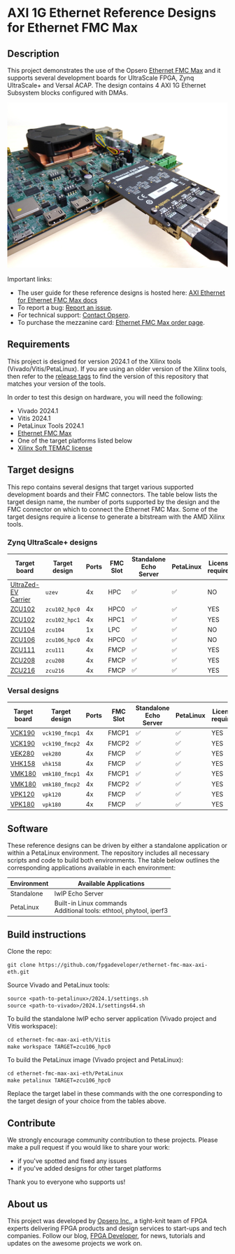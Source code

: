 # AXI 1G Ethernet Reference Designs for Ethernet FMC Max

## Description

This project demonstrates the use of the Opsero [Ethernet FMC Max] and it supports
several development boards for UltraScale FPGA, Zynq UltraScale+ and Versal ACAP. 
The design contains 4 AXI 1G Ethernet Subsystem blocks configured with DMAs.

![Application example](docs/source/images/ethernet-fmc-max-with-vek280.jpg "Ethernet FMC Max with VEK280")

Important links:

* The user guide for these reference designs is hosted here: [AXI Ethernet for Ethernet FMC Max docs](https://axieth-sgmii.ethernetfmc.com "AXI Ethernet for Ethernet FMC Max docs")
* To report a bug: [Report an issue](https://github.com/fpgadeveloper/ethernet-fmc-max-axi-eth/issues "Report an issue").
* For technical support: [Contact Opsero](https://opsero.com/contact-us "Contact Opsero").
* To purchase the mezzanine card: [Ethernet FMC Max order page](https://opsero.com/product/ethernet-fmc-max "Ethernet FMC Max order page").

## Requirements

This project is designed for version 2024.1 of the Xilinx tools (Vivado/Vitis/PetaLinux). 
If you are using an older version of the Xilinx tools, then refer to the 
[release tags](https://github.com/fpgadeveloper/ethernet-fmc-max-axi-eth/tags "releases")
to find the version of this repository that matches your version of the tools.

In order to test this design on hardware, you will need the following:

* Vivado 2024.1
* Vitis 2024.1
* PetaLinux Tools 2024.1
* [Ethernet FMC Max]
* One of the target platforms listed below
* [Xilinx Soft TEMAC license](https://ethernetfmc.com/getting-a-license-for-the-xilinx-tri-mode-ethernet-mac/ "Xilinx Soft TEMAC license")

## Target designs

This repo contains several designs that target various supported development boards and their
FMC connectors. The table below lists the target design name, the number of ports supported by the design and 
the FMC connector on which to connect the Ethernet FMC Max. Some of the target designs
require a license to generate a bitstream with the AMD Xilinx tools.

<!-- updater start -->
### Zynq UltraScale+ designs

| Target board          | Target design      | Ports       | FMC Slot    | Standalone<br> Echo Server | PetaLinux | License<br> required |
|-----------------------|--------------------|-------------|-------------|-------|-------|-------|
| [UltraZed-EV Carrier] | `uzev`             | 4x          | HPC         | :white_check_mark: | :white_check_mark: | NO    |
| [ZCU102]              | `zcu102_hpc0`      | 4x          | HPC0        | :white_check_mark: | :white_check_mark: | YES   |
| [ZCU102]              | `zcu102_hpc1`      | 4x          | HPC1        | :white_check_mark: | :white_check_mark: | YES   |
| [ZCU104]              | `zcu104`           | 1x          | LPC         | :white_check_mark: | :white_check_mark: | NO    |
| [ZCU106]              | `zcu106_hpc0`      | 4x          | HPC0        | :white_check_mark: | :white_check_mark: | NO    |
| [ZCU111]              | `zcu111`           | 4x          | FMCP        | :white_check_mark: | :white_check_mark: | YES   |
| [ZCU208]              | `zcu208`           | 4x          | FMCP        | :white_check_mark: | :white_check_mark: | YES   |
| [ZCU216]              | `zcu216`           | 4x          | FMCP        | :white_check_mark: | :white_check_mark: | YES   |

### Versal designs

| Target board          | Target design      | Ports       | FMC Slot    | Standalone<br> Echo Server | PetaLinux | License<br> required |
|-----------------------|--------------------|-------------|-------------|-------|-------|-------|
| [VCK190]              | `vck190_fmcp1`     | 4x          | FMCP1       | :white_check_mark: | :white_check_mark: | YES   |
| [VCK190]              | `vck190_fmcp2`     | 4x          | FMCP2       | :white_check_mark: | :white_check_mark: | YES   |
| [VEK280]              | `vek280`           | 4x          | FMCP        | :white_check_mark: | :white_check_mark: | YES   |
| [VHK158]              | `vhk158`           | 4x          | FMCP        | :white_check_mark: | :white_check_mark: | YES   |
| [VMK180]              | `vmk180_fmcp1`     | 4x          | FMCP1       | :white_check_mark: | :white_check_mark: | YES   |
| [VMK180]              | `vmk180_fmcp2`     | 4x          | FMCP2       | :white_check_mark: | :white_check_mark: | YES   |
| [VPK120]              | `vpk120`           | 4x          | FMCP        | :white_check_mark: | :white_check_mark: | YES   |
| [VPK180]              | `vpk180`           | 4x          | FMCP        | :white_check_mark: | :white_check_mark: | YES   |

[UltraZed-EV Carrier]: https://www.xilinx.com/products/boards-and-kits/1-1s78dxb.html
[ZCU102]: https://www.xilinx.com/zcu102
[ZCU104]: https://www.xilinx.com/zcu104
[ZCU106]: https://www.xilinx.com/zcu106
[ZCU111]: https://www.xilinx.com/zcu111
[ZCU208]: https://www.xilinx.com/zcu208
[ZCU216]: https://www.xilinx.com/zcu216
[VCK190]: https://www.xilinx.com/vck190
[VEK280]: https://www.xilinx.com/vek280
[VHK158]: https://www.xilinx.com/vhk158
[VMK180]: https://www.xilinx.com/vmk180
[VPK120]: https://www.xilinx.com/vpk120
[VPK180]: https://www.xilinx.com/vpk180
<!-- updater end -->

## Software

These reference designs can be driven by either a standalone application or within a PetaLinux environment. 
The repository includes all necessary scripts and code to build both environments. The table 
below outlines the corresponding applications available in each environment:

| Environment      | Available Applications  |
|------------------|-------------------------|
| Standalone       | lwIP Echo Server |
| PetaLinux        | Built-in Linux commands<br>Additional tools: ethtool, phytool, iperf3 |

## Build instructions

Clone the repo:
```
git clone https://github.com/fpgadeveloper/ethernet-fmc-max-axi-eth.git
```

Source Vivado and PetaLinux tools:

```
source <path-to-petalinux>/2024.1/settings.sh
source <path-to-vivado>/2024.1/settings64.sh
```

To build the standalone lwIP echo server application (Vivado project and Vitis workspace):

```
cd ethernet-fmc-max-axi-eth/Vitis
make workspace TARGET=zcu106_hpc0
```

To build the PetaLinux image (Vivado project and PetaLinux):

```
cd ethernet-fmc-max-axi-eth/PetaLinux
make petalinux TARGET=zcu106_hpc0
```

Replace the target label in these commands with the one corresponding to the target design of your
choice from the tables above.

## Contribute

We strongly encourage community contribution to these projects. Please make a pull request if you
would like to share your work:
* if you've spotted and fixed any issues
* if you've added designs for other target platforms

Thank you to everyone who supports us!

## About us

This project was developed by [Opsero Inc.](https://opsero.com "Opsero Inc."),
a tight-knit team of FPGA experts delivering FPGA products and design services to start-ups and tech companies. 
Follow our blog, [FPGA Developer](https://www.fpgadeveloper.com "FPGA Developer"), for news, tutorials and
updates on the awesome projects we work on.

[Ethernet FMC Max]: https://ethernetfmc.com/docs/ethernet-fmc-max/overview/

